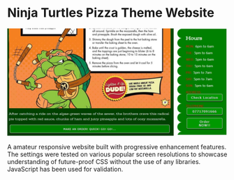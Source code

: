 # Ninja Turtles Pizza Theme Website
![Screenshot](SiteScreenshot.jpg)

A amateur responsive website built with progressive enhancement features. The settings were tested on various popular screen resolutions to showcase understanding of future-proof CSS without the use of any libraries. JavaScript has been used for validation.

